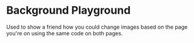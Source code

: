 # Background Playground

Used to show a friend how you could change images based on the page you're on using the same code on both pages.
